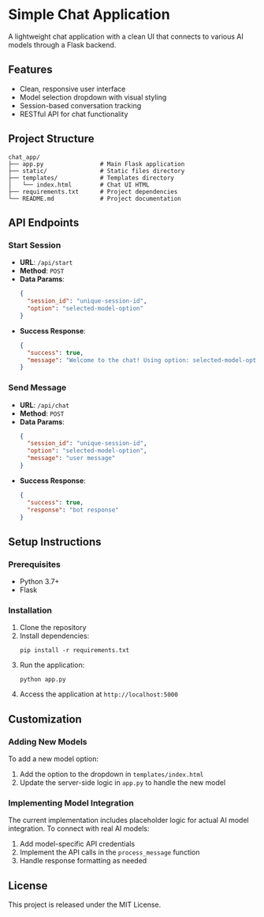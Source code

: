 # Simple Chat Application

A lightweight chat application with a clean UI that connects to various AI models through a Flask backend.

## Features

- Clean, responsive user interface
- Model selection dropdown with visual styling
- Session-based conversation tracking
- RESTful API for chat functionality

## Project Structure

```
chat_app/
├── app.py                # Main Flask application
├── static/               # Static files directory
├── templates/            # Templates directory
│   └── index.html        # Chat UI HTML
├── requirements.txt      # Project dependencies
└── README.md             # Project documentation
```

## API Endpoints

### Start Session
- **URL**: `/api/start`
- **Method**: `POST`
- **Data Params**:
  ```json
  {
    "session_id": "unique-session-id",
    "option": "selected-model-option"
  }
  ```
- **Success Response**:
  ```json
  {
    "success": true,
    "message": "Welcome to the chat! Using option: selected-model-option"
  }
  ```

### Send Message
- **URL**: `/api/chat`
- **Method**: `POST`
- **Data Params**:
  ```json
  {
    "session_id": "unique-session-id",
    "option": "selected-model-option",
    "message": "user message"
  }
  ```
- **Success Response**:
  ```json
  {
    "success": true,
    "response": "bot response"
  }
  ```

## Setup Instructions

### Prerequisites
- Python 3.7+
- Flask

### Installation

1. Clone the repository
2. Install dependencies:
   ```
   pip install -r requirements.txt
   ```
3. Run the application:
   ```
   python app.py
   ```
4. Access the application at `http://localhost:5000`

## Customization

### Adding New Models
To add a new model option:

1. Add the option to the dropdown in `templates/index.html`
2. Update the server-side logic in `app.py` to handle the new model

### Implementing Model Integration
The current implementation includes placeholder logic for actual AI model integration. To connect with real AI models:

1. Add model-specific API credentials
2. Implement the API calls in the `process_message` function
3. Handle response formatting as needed

## License

This project is released under the MIT License.